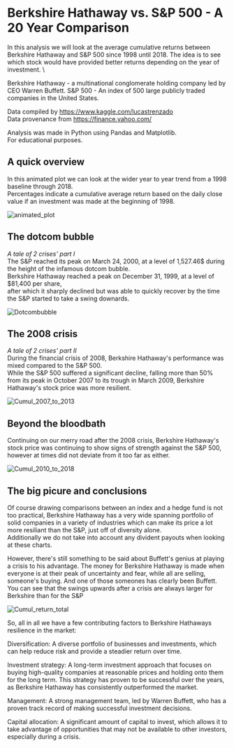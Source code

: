 # Berkshire Hathaway vs. S&P 500 - A 20 Year Comparison
In this analysis we will look at the average cumulative returns between Berkshire Hathaway and S&P 500 since 1998 until 2018.
The idea is to see which stock would have provided better returns depending on the year of investment. \

Berkshire Hathaway - a multinational conglomerate holding company led by CEO Warren Buffett.
S&P 500 - An index of 500 large publicly traded companies in the United States.

Data compiled by https://www.kaggle.com/lucastrenzado                      
Data provenance from https://finance.yahoo.com/

Analysis was made in Python using Pandas and Matplotlib. \
For educational purposes.

## A quick overview
In this animated plot we can look at the wider year to year trend from a 1998 baseline through 2018. \
Percentages indicate a cumulative average return based on the daily close value if an investment was made at the beginning of 1998.

![animated_plot](https://user-images.githubusercontent.com/30141857/209833666-f19838de-2351-471b-bedf-52bebadee08d.gif)

## The dotcom bubble
*A tale of 2 crises' part I* \
The S&P reached its peak on March 24, 2000, at a level of 1,527.46$ during the height of the infamous dotcom bubble. \
Berkshire Hathaway reached a peak on December 31, 1999, at a level of $81,400 per share, \
after which it sharply declined but was able to quickly recover by the time the S&P started to take a swing downards.

![Dotcombubble](https://user-images.githubusercontent.com/30141857/209836325-0debe09e-f118-4c85-8e1e-210b3ae56cc7.png)

## The 2008 crisis
*A tale of 2 crises' part II* \
During the financial crisis of 2008, Berkshire Hathaway's performance was mixed compared to the S&P 500. \
While the S&P 500 suffered a significant decline, falling more than 50% from its peak in October 2007 to its trough in March 2009, Berkshire Hathaway's stock price was more resilient.

![Cumul_2007_to_2013](https://user-images.githubusercontent.com/30141857/209835797-21768a45-a54b-432b-bee2-106d4799a5b5.png)

## Beyond the bloodbath
Continuing on our merry road after the 2008 crisis, Berkshire Hathaway's stock price was continuing to show signs of strength against the S&P 500, however at times did not deviate from it too far as either.

![Cumul_2010_to_2018](https://user-images.githubusercontent.com/30141857/209837031-19c44886-fec9-43c6-8e7a-75d1a6b3cf95.png)

## The big picure and conclusions
Of course drawing comparisons between an index and a hedge fund is not too practical, Berkshire Hathaway has a very wide spanning portfolio of solid companies in a variety of industries which can make its price a lot more resiliant than the S&P, just off of diversity alone. \
Additionally we do not take into account any divident payouts when looking at these charts.

However, there's still something to be said about Buffett's genius at playing a crisis to his advantage. The money for Berkshire Hathaway is made when everyone is at their peak of uncertainty and fear, while all are selling, someone's buying. And one of those someones has clearly been Buffett. You can see that the swings upwards after a crisis are always larger for Berkshire than for the S&P

![Cumul_return_total](https://user-images.githubusercontent.com/30141857/209837733-c8d93cc7-5627-4063-9b12-5c22ab8c50f2.png)

So, all in all we have a few contributing factors to Berkshire Hathaways resilience in the market:

Diversification: A diverse portfolio of businesses and investments, which can help reduce risk and provide a steadier return over time.

Investment strategy: A long-term investment approach that focuses on buying high-quality companies at reasonable prices and holding onto them for the long term. This strategy has proven to be successful over the years, as Berkshire Hathaway has consistently outperformed the market.

Management: A strong management team, led by Warren Buffett, who has a proven track record of making successful investment decisions.

Capital allocation: A significant amount of capital to invest, which allows it to take advantage of opportunities that may not be available to other investors, especially during a crisis.
